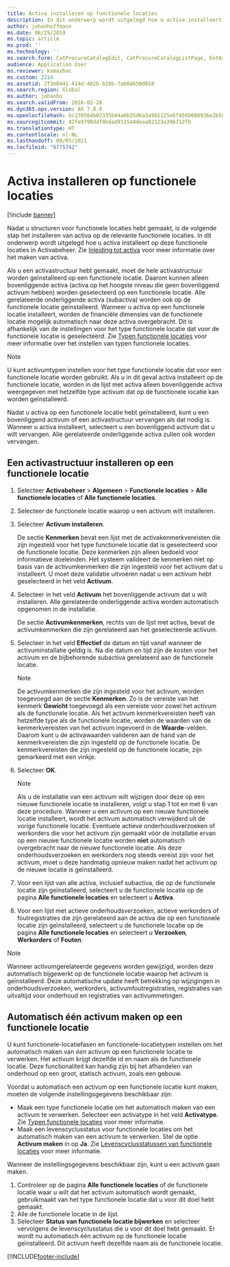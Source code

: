 ```yaml
---
title: Activa installeren op functionele locaties
description: In dit onderwerp wordt uitgelegd hoe u activa installeert op functionele locaties in Activabeheer.
author: johanhoffmann
ms.date: 06/25/2019
ms.topic: article
ms.prod: ''
ms.technology: ''
ms.search.form: CatProcureCatalogEdit, CatProcureCatalogListPage, EntAssetFunctionalLocationObjectChange, EntAssetFunctionalLocationObjectInstall, EntAssetFunctionalLocationObject
audience: Application User
ms.reviewer: kamaybac
ms.custom: 2214
ms.assetid: 2f3e0441-414d-402b-b28b-7ab0d650d658
ms.search.region: Global
ms.author: johanho
ms.search.validFrom: 2016-02-28
ms.dyn365.ops.version: AX 7.0.0
ms.openlocfilehash: bc278564b02335b44a0b35d6a3a981125e6f456b08893be2b5886f0a55396d52
ms.sourcegitcommit: 42fe9790ddf0bdad911544deaa82123a396712fb
ms.translationtype: HT
ms.contentlocale: nl-NL
ms.lasthandoff: 08/05/2021
ms.locfileid: "6775742"
---
```

# <a name="install-assets-on-functional-locations"></a>Activa installeren op functionele locaties

[!include [banner](../../includes/banner.md)]

 

Nadat u structuren voor functionele locaties hebt gemaakt, is de volgende stap het installeren van activa op de relevante functionele locaties. In dit onderwerp wordt uitgelegd hoe u activa installeert op deze functionele locaties in Activabeheer. Zie [Inleiding tot activa](../objects/introduction-to-objects.md) voor meer informatie over het maken van activa.

Als u een activastructuur hebt gemaakt, moet de hele activastructuur worden geïnstalleerd op een functionele locatie. Daarom kunnen alleen bovenliggende activa (activa op het hoogste niveau die geen bovenliggend activum hebben) worden geselecteerd op een functionele locatie. Alle gerelateerde onderliggende activa (subactiva) worden ook op de functionele locatie geïnstalleerd. Wanneer u activa op een functionele locatie installeert, worden de financiële dimensies van de functionele locatie mogelijk automatisch naar deze activa overgebracht. Dit is afhankelijk van de instellingen voor het type functionele locatie dat voor de functionele locatie is geselecteerd. Zie [Typen functionele locaties](../setup-for-functional-locations/functional-location-types.md) voor meer informatie over het instellen van typen functionele locaties.

> [!NOTE]
> U kunt activumtypen instellen voor het type functionele locatie dat voor een functionele locatie worden gebruikt. Als u in dit geval activa installeert op de functionele locatie, worden in de lijst met activa alleen bovenliggende activa weergegeven met hetzelfde type activum dat op de functionele locatie kan worden geïnstalleerd.

Nadat u activa op een functionele locatie hebt geïnstalleerd, kunt u een bovenliggend activum of een activastructuur vervangen als dat nodig is. Wanneer u activa installeert, selecteert u een bovenliggend activum dat u wilt vervangen. Alle gerelateerde onderliggende activa zullen ook worden vervangen. 


## <a name="install-an-asset-structure-on-a-functional-location"></a>Een activastructuur installeren op een functionele locatie

1. Selecteer **Activabeheer** \> **Algemeen** \> **Functionele locaties** \> **Alle functionele locaties** of **Alle functionele locaties**.
2. Selecteer de functionele locatie waarop u een activum wilt installeren.
3. Selecteer **Activum installeren**.

    De sectie **Kenmerken** bevat een lijst met de activakenmerkvereisten die zijn ingesteld voor het type functionele locatie dat is geselecteerd voor de functionele locatie. Deze kenmerken zijn alleen bedoeld voor informatieve doeleinden. Het systeem valideert de kenmerken niet op basis van de activumkenmerken die zijn ingesteld voor het activum dat u installeert. U moet deze validatie uitvoeren nadat u een activum hebt geselecteerd in het veld **Activum**.

4. Selecteer in het veld **Activum** het bovenliggende activum dat u wilt installeren. Alle gerelateerde onderliggende activa worden automatisch opgenomen in de installatie.

    De sectie **Activumkenmerken**, rechts van de lijst met activa, bevat de activumkenmerken die zijn gerelateerd aan het geselecteerde activum.

5. Selecteer in het veld **Effectief** de datum en tijd vanaf wanneer de activuminstallatie geldig is. Na die datum en tijd zijn de kosten voor het activum en de bijbehorende subactiva gerelateerd aan de functionele locatie.

    > [!NOTE]
    > De activumkenmerken die zijn ingesteld voor het activum, worden toegevoegd aan de sectie **Kenmerken**. Zo is de vereiste van het kenmerk **Gewicht** toegevoegd als een vereiste voor zowel het activum als de functionele locatie. Als het activum kenmerkvereisten heeft van hetzelfde type als de functionele locatie, worden de waarden van de kenmerkvereisten van het activum ingevoerd in de **Waarde**-velden. Daarom kunt u de activawaarden valideren aan de hand van de kenmerkvereisten die zijn ingesteld op de functionele locatie. De kenmerkvereisten die zijn ingesteld op de functionele locatie, zijn gemarkeerd met een vinkje.

6. Selecteer **OK**.

    > [!NOTE]
    > Als u de installatie van een activum wilt wijzigen door deze op een nieuwe functionele locatie te installeren, volgt u stap 1 tot en met 6 van deze procedure. Wanneer u een activum op een nieuwe functionele locatie installeert, wordt het activum automatisch verwijderd uit de vorige functionele locatie. Eventuele actieve onderhoudsverzoeken of werkorders die voor het activum zijn gemaakt vóór de installatie ervan op een nieuwe functionele locatie worden **niet** automatisch overgebracht naar de nieuwe functionele locatie. Als deze onderhoudsverzoeken en werkorders nog steeds vereist zijn voor het activum, moet u deze handmatig opnieuw maken nadat het activum op de nieuwe locatie is geïnstalleerd.

7. Voor een lijst van alle activa, inclusief subactiva, die op de functionele locatie zijn geïnstalleerd, selecteert u de functionele locatie op de pagina **Alle functionele locaties** en selecteert u **Activa**.
8. Voor een lijst met actieve onderhoudsverzoeken, actieve werkorders of foutregistraties die zijn gerelateerd aan de activa die op een functionele locatie zijn geïnstalleerd, selecteert u de functionele locatie op de pagina **Alle functionele locaties** en selecteert u **Verzoeken**, **Werkorders** of **Fouten**.

> [!NOTE]
> Wanneer activumgerelateerde gegevens worden gewijzigd, worden deze automatisch bijgewerkt op de functionele locatie waarop het activum is geïnstalleerd. Deze automatische update heeft betrekking op wijzigingen in onderhoudsverzoeken, werkorders, activumfoutregistraties, registraties van uitvaltijd voor onderhoud en registraties van activummetingen.

## <a name="automatically-create-one-asset-on-a-functional-location"></a>Automatisch één activum maken op een functionele locatie

U kunt functionele-locatiefasen en functionele-locatietypen instellen om het automatisch maken van *één* activum op een functionele locatie te verwerken. Het activum krijgt dezelfde id en naam als de functionele locatie. Deze functionaliteit kan handig zijn bij het afhandelen van onderhoud op een groot, statisch activum, zoals een gebouw.

Voordat u automatisch een activum op een functionele locatie kunt maken, moeten de volgende instellingsgegevens beschikbaar zijn:

- Maak een type functionele locatie om het automatisch maken van een activum te verwerken. Selecteer een activatype in het veld **Activatype**. Zie [Typen functionele locaties](../setup-for-functional-locations/functional-location-types.md) voor meer informatie.
- Maak een levenscyclusstatus voor functionele locaties om het automatisch maken van een activum te verwerken. Stel de optie **Activum maken** in op **Ja**. Zie [Levenscyclusstatussen van functionele locaties](../setup-for-functional-locations/functional-location-stages.md) voor meer informatie.

Wanneer de instellingsgegevens beschikbaar zijn, kunt u een activum gaan maken.

1. Controleer op de pagina **Alle functionele locaties** of de functionele locatie waar u wilt dat het activum automatisch wordt gemaakt, gebruikmaakt van het type functionele locatie dat u voor dit doel hebt gemaakt.
2. Alle de functionele locatie in de lijst.
3. Selecteer **Status van functionele locatie bijwerken** en selecteer vervolgens de levenscyclusstatus die u voor dit doel hebt gemaakt. Er wordt nu automatisch één activum op de functionele locatie geïnstalleerd. Dit activum heeft dezelfde naam als de functionele locatie.


[!INCLUDE[footer-include](../../../includes/footer-banner.md)]
